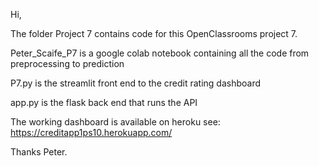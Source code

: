Hi,

The folder Project 7 contains code for this OpenClassrooms project 7.

Peter_Scaife_P7 is a google colab notebook containing all the code from preprocessing to prediction

P7.py is the streamlit front end to the credit rating dashboard

app.py is the flask back end that runs the API

The working dashboard is available on heroku see: https://creditapp1ps10.herokuapp.com/

Thanks Peter.
